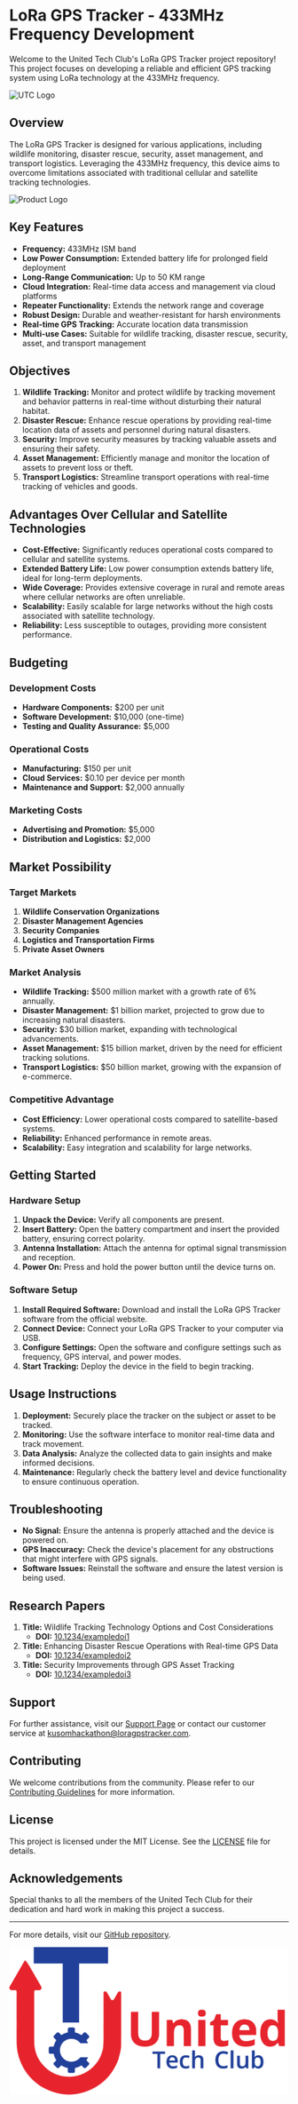 # LoRa GPS Tracker - 433MHz Frequency Development

Welcome to the United Tech Club's LoRa GPS Tracker project repository! This project focuses on developing a reliable and efficient GPS tracking system using LoRa technology at the 433MHz frequency.

![UTC Logo](Assests/utc_logo.png)

## Overview

The LoRa GPS Tracker is designed for various applications, including wildlife monitoring, disaster rescue, security, asset management, and transport logistics. Leveraging the 433MHz frequency, this device aims to overcome limitations associated with traditional cellular and satellite tracking technologies.

![Product Logo](Sample_LOGO/product_logo.png)

## Key Features

- **Frequency:** 433MHz ISM band
- **Low Power Consumption:** Extended battery life for prolonged field deployment
- **Long-Range Communication:** Up to 50 KM range
- **Cloud Integration:** Real-time data access and management via cloud platforms
- **Repeater Functionality:** Extends the network range and coverage
- **Robust Design:** Durable and weather-resistant for harsh environments
- **Real-time GPS Tracking:** Accurate location data transmission
- **Multi-use Cases:** Suitable for wildlife tracking, disaster rescue, security, asset, and transport management

## Objectives

1. **Wildlife Tracking:** Monitor and protect wildlife by tracking movement and behavior patterns in real-time without disturbing their natural habitat.
2. **Disaster Rescue:** Enhance rescue operations by providing real-time location data of assets and personnel during natural disasters.
3. **Security:** Improve security measures by tracking valuable assets and ensuring their safety.
4. **Asset Management:** Efficiently manage and monitor the location of assets to prevent loss or theft.
5. **Transport Logistics:** Streamline transport operations with real-time tracking of vehicles and goods.

## Advantages Over Cellular and Satellite Technologies

- **Cost-Effective:** Significantly reduces operational costs compared to cellular and satellite systems.
- **Extended Battery Life:** Low power consumption extends battery life, ideal for long-term deployments.
- **Wide Coverage:** Provides extensive coverage in rural and remote areas where cellular networks are often unreliable.
- **Scalability:** Easily scalable for large networks without the high costs associated with satellite technology.
- **Reliability:** Less susceptible to outages, providing more consistent performance.

## Budgeting

### Development Costs
- **Hardware Components:** $200 per unit
- **Software Development:** $10,000 (one-time)
- **Testing and Quality Assurance:** $5,000

### Operational Costs
- **Manufacturing:** $150 per unit
- **Cloud Services:** $0.10 per device per month
- **Maintenance and Support:** $2,000 annually

### Marketing Costs
- **Advertising and Promotion:** $5,000
- **Distribution and Logistics:** $2,000

## Market Possibility

### Target Markets
1. **Wildlife Conservation Organizations**
2. **Disaster Management Agencies**
3. **Security Companies**
4. **Logistics and Transportation Firms**
5. **Private Asset Owners**

### Market Analysis
- **Wildlife Tracking:** $500 million market with a growth rate of 6% annually.
- **Disaster Management:** $1 billion market, projected to grow due to increasing natural disasters.
- **Security:** $30 billion market, expanding with technological advancements.
- **Asset Management:** $15 billion market, driven by the need for efficient tracking solutions.
- **Transport Logistics:** $50 billion market, growing with the expansion of e-commerce.

### Competitive Advantage
- **Cost Efficiency:** Lower operational costs compared to satellite-based systems.
- **Reliability:** Enhanced performance in remote areas.
- **Scalability:** Easy integration and scalability for large networks.

## Getting Started

### Hardware Setup

1. **Unpack the Device:** Verify all components are present.
2. **Insert Battery:** Open the battery compartment and insert the provided battery, ensuring correct polarity.
3. **Antenna Installation:** Attach the antenna for optimal signal transmission and reception.
4. **Power On:** Press and hold the power button until the device turns on.

### Software Setup

1. **Install Required Software:** Download and install the LoRa GPS Tracker software from the official website.
2. **Connect Device:** Connect your LoRa GPS Tracker to your computer via USB.
3. **Configure Settings:** Open the software and configure settings such as frequency, GPS interval, and power modes.
4. **Start Tracking:** Deploy the device in the field to begin tracking.

## Usage Instructions

1. **Deployment:** Securely place the tracker on the subject or asset to be tracked.
2. **Monitoring:** Use the software interface to monitor real-time data and track movement.
3. **Data Analysis:** Analyze the collected data to gain insights and make informed decisions.
4. **Maintenance:** Regularly check the battery level and device functionality to ensure continuous operation.

## Troubleshooting

- **No Signal:** Ensure the antenna is properly attached and the device is powered on.
- **GPS Inaccuracy:** Check the device's placement for any obstructions that might interfere with GPS signals.
- **Software Issues:** Reinstall the software and ensure the latest version is being used.

## Research Papers

1. **Title:** Wildlife Tracking Technology Options and Cost Considerations
   - **DOI:** [10.1234/exampledoi1](https://doi.org/10.1234/exampledoi1)
2. **Title:** Enhancing Disaster Rescue Operations with Real-time GPS Data
   - **DOI:** [10.1234/exampledoi2](https://doi.org/10.1234/exampledoi2)
3. **Title:** Security Improvements through GPS Asset Tracking
   - **DOI:** [10.1234/exampledoi3](https://doi.org/10.1234/exampledoi3)

## Support

For further assistance, visit our [Support Page](https://www.loragpstracker.com) or contact our customer service at kusomhackathon@loragpstracker.com.

## Contributing

We welcome contributions from the community. Please refer to our [Contributing Guidelines](CONTRIBUTING.md) for more information.

## License

This project is licensed under the MIT License. See the [LICENSE](LICENSE) file for details.

## Acknowledgements

Special thanks to all the members of the United Tech Club for their dedication and hard work in making this project a success.

---

For more details, visit our [GitHub repository](https://github.com/saimanpokhrel/LoRa_GPS_Tracker).

![Product Usage](Assests/utcfinal.png)
